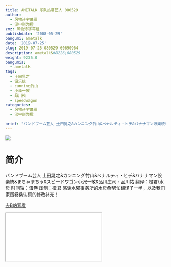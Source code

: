 ```yaml
---
title: AMETALK 乐队热潮艺人 080529
author:
  - 风物诗字幕组
  - 汉中则为橙
zmz: 风物诗字幕组
publishdate: '2008-05-29'
bangumi: ametalk
date: '2019-07-25'
slug: 2019-07-25-080529-60690964
description: ametalk&#8226;080529
weight: 9275.0
bangumis:
  - ametalk
tags:
  - 土田晃之
  - 设乐统
  - cunning竹山
  - 小泽一敬
  - 品川祐
  - speedwagon
categories:
  - 风物诗字幕组
  - 汉中则为橙

brief: "バンドブーム芸人 土田晃之&カンニング竹山&ペナルティ・ヒデ&バナナマン設楽統&まちゃまちゃ&スピードワゴン小沢一敬&品川庄司・品川祐 翻译：橙君/水母 时间轴：蛋卷 压制：橙君 感谢水曜事务所的水母桑帮忙翻译了一半，以及我们家蛋卷桑认真的修改补充！"
---
```

![](https://raw.githubusercontent.com/tcgriffith/owaraisite/master/static/tmpimg/0f2b4e52d826994df68d9c5e76d13ea04fd1bb3c.jpg.480.jpg)
# 简介  
バンドブーム芸人
土田晃之&カンニング竹山&ペナルティ・ヒデ&バナナマン設楽統&まちゃまちゃ&スピードワゴン小沢一敬&品川庄司・品川祐
翻译：橙君/水母 时间轴：蛋卷 压制：橙君
感谢水曜事务所的水母桑帮忙翻译了一半，以及我们家蛋卷桑认真的修改补充！  

[去B站观看](https://www.bilibili.com/video/av60690964/)
<div class ="resp-container"><iframe class="testiframe" src="//player.bilibili.com/player.html?aid=60690964"", scrolling="no", allowfullscreen="true" > </iframe></div> 
